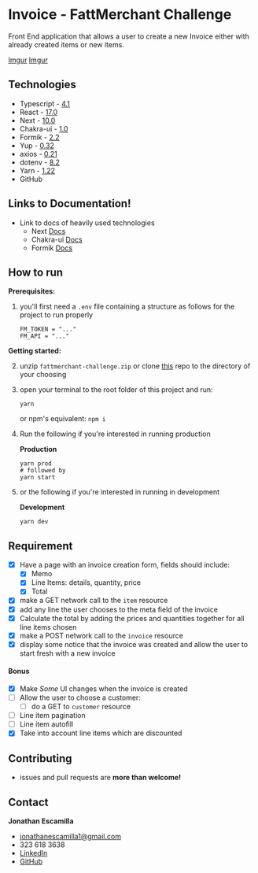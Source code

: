 # Invoice - FattMerchant Challenge

Front End application that allows a user to create a new Invoice either with already created items or new items.

[Imgur](https://imgur.com/cTQdHyL)
[Imgur](https://imgur.com/xP2ky6p)
## Technologies

- Typescript - [4.1](https://github.com/microsoft/TypeScript)
- React - [17.0](https://github.com/facebook/react)
- Next - [10.0](https://github.com/vercel/next.js)
- Chakra-ui - [1.0](https://github.com/chakra-ui/chakra-ui)
- Formik - [2.2](https://github.com/formium/formik)
- Yup - [0.32](https://github.com/jquense/yup)
- axios - [0.21](https://github.com/axios/axios)
- dotenv - [8.2](https://github.com/motdotla/dotenv)
- Yarn - [1.22](https://github.com/yarnpkg/yarn)
- GitHub

## Links to Documentation!

- Link to docs of heavily used technologies
  - Next [Docs](https://nextjs.org/docs)
  - Chakra-ui [Docs](https://chakra-ui.com/)
  - Formik [Docs](https://formik.org/docs/overview)

## How to run

**Prerequisites:**

1. you'll first need a `.env` file containing a structure as follows for the project to run properly

   ```.env
   FM_TOKEN = "..."
   FM_API = "..."
   ```

**Getting started:**

2. unzip `fattmerchant-challenge.zip` or clone [this](https://github.com/jonescamilla/fattmerchant) repo to the directory of your choosing
3. open your terminal to the root folder of this project and run:

   ```shell
   yarn
   ```

   or npm's equivalent: `npm i`

4. Run the following if you're interested in running production

   **Production**

   ```shell
   yarn prod
   # followed by
   yarn start
   ```

5. or the following if you're interested in running in development

   **Development**

   ```shell
   yarn dev
   ```

## Requirement

- [x] Have a page with an invoice creation form, fields should include:
  - [x] Memo
  - [x] Line Items: details, quantity, price
  - [x] Total
- [x] make a GET network call to the `item` resource
- [x] add any line the user chooses to the meta field of the invoice
- [x] Calculate the total by adding the prices and quantities together for all line items chosen
- [x] make a POST network call to the `invoice` resource
- [x] display some notice that the invoice was created and allow the user to start fresh with a new invoice

#### Bonus

- [x] Make _Some_ UI changes when the invoice is created
- [ ] Allow the user to choose a customer:
  - [ ] do a GET to `customer` resource
- [ ] Line item pagination
- [ ] Line item autofill
- [x] Take into account line items which are discounted

## Contributing

- issues and pull requests are **more than welcome!**

## Contact

**Jonathan Escamilla**

- jonathanescamilla1@gmail.com
- 323 618 3638
- [LinkedIn](https://www.linkedin.com/in/jon-escamilla/)
- [GitHub](https://github.com/jonescamilla)
